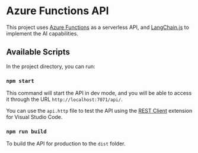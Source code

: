 # Azure Functions API

This project uses [Azure Functions](https://learn.microsoft.com/azure/azure-functions/functions-overview?pivots=programming-language-javascript) as a serverless API, and [LangChain.js](https://js.langchain.com/) to implement the AI capabilities.

## Available Scripts

In the project directory, you can run:

### `npm start`

This command will start the API in dev mode, and you will be able to access it through the URL `http://localhost:7071/api/`.

You can use the `api.http` file to test the API using the [REST Client](https://marketplace.visualstudio.com/items?itemName=humao.rest-client) extension for Visual Studio Code.

### `npm run build`

To build the API for production to the `dist` folder.
